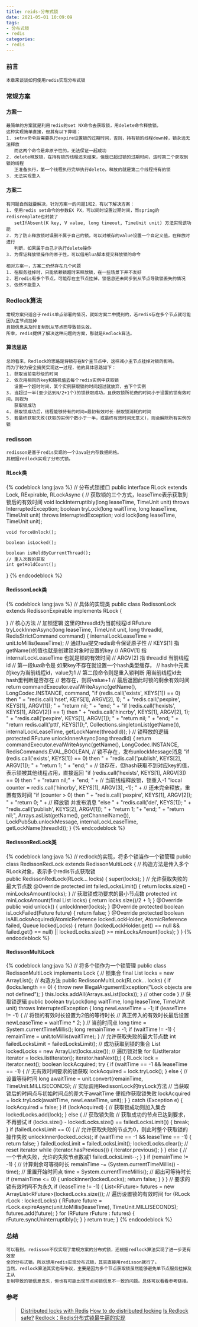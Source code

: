 ```yaml
---
title: reids-分布式锁
date: 2021-05-01 10:09:09
tags:
- 分布式锁
- redis
categories:
- redis
---
```


### 前言

	本章来谈谈如何使用redis实现分布式锁
<!-- more -->

### 常规方案

#### 方案一
    
    最简单的方案就是利用redis的set NX命令去获取锁，用delete命令释放锁。
    这种实现简单直接，但其有以下弊端：
    1. setnx命令后需要执行expire设置锁的过期时间，否则，持有锁的线程down掉，锁永远无法释放
       而这两个命令是非原子性的，无法保证一起成功
    2. delete释放锁，在持有锁的线程还未结束，但是已超过锁的过期时间，这时第二个获取到锁的线程
       正准备执行，第一个线程执行完毕执行delete，释放的就是第二个线程持有的锁
    3. 无法实现重入

#### 方案二

    有问题自然就要解决，针对方案一的问题1和2，有以下解决方案：
    1. 使用redis set命令的参数EX PX，可以同时设置过期时间，而spring的redisremplate也封装了
       setIfAbsent(K key, V value, long timeout, TimeUnit unit) 方法实现该功能
    2. 为了防止释放锁时误删不属于自己的锁，可以对缓存的value设置一个自定义值，在释放时进行
       判断，如果属于自己才执行delete操作
    3. 为保证释放锁操作的原子性，可以借用lua脚本提交释放锁的命令

    相对方案一，方案二仍然存在几个问题
    1. 在服务挂掉时，只能依赖锁超时来释放锁，在一些场景下并不友好
    2. 若redis有多个节点，可能存在主节点挂掉，锁信息还未同步到从节点导致锁丢失的情况
    3. 依然不能重入

### Redlock算法

    常规方案只适合于redis单点部署的情况，就如方案二中提到的，若redis存在多个节点就可能因为主节点挂掉
    且锁信息未及时复制到从节点而导致锁失效。
    所幸，redis提供了解决这种问题的方案，那就是Redlock算法。

#### 算法思路

    总的看来，Redlock的思路是将锁存在N个主节点中，这样减小主节点挂掉对锁的影响。
    而为了较为安全搞笑实现这一过程，他的具体思路如下：
    1. 获取当前毫秒级的时间
    2. 依次用相同的key和随机值去每个redis实例中获取锁
       设置一个超时时间，某个实例获取锁的时间超过就放弃，去下个实例
    3. 当超过一半(至少达到N/2+1个)的锁获取成功，且获取锁所花费的时间小于设置的锁有效时间，则视为
       获取锁成功
    4. 获取锁成功后，线程能够持有的时间=最初有效时长-获取锁消耗的时间
    5. 若最终获取失败(获取的实例个数小于一半，或最终有效时间无意义)，则会解除所有实例的锁

### redisson

    redisson是基于redis实现的一个Java驻内存数据网格。
    其根据redlock实现了分布式锁。

#### RLock类

{% codeblock lang:java %}
// 分布式锁接口
public interface RLock extends Lock, RExpirable, RLockAsync {
    // 获取锁的三个方式，leaseTime表示获取到锁后的有效时间
    void lockInterruptibly(long leaseTime, TimeUnit unit) throws InterruptedException;
    boolean tryLock(long waitTime, long leaseTime, TimeUnit unit) throws InterruptedException;
    void lock(long leaseTime, TimeUnit unit);

    void forceUnlock();

    boolean isLocked();

    boolean isHeldByCurrentThread();
    // 重入次数的获取
    int getHoldCount();

}
{% endcodeblock %}
   
#### RedissonLock类

{% codeblock lang:java %}
// 具体的实现类
public class RedissonLock extends RedissonExpirable implements RLock {
	
}
// 核心方法
// 加锁逻辑 这里的threadId为当前线程id
<T> RFuture<T> tryLockInnerAsync(long leaseTime, TimeUnit unit, long threadId, RedisStrictCommand<T> command) {
    internalLockLeaseTime = unit.toMillis(leaseTime);
    // 通过lua提交redis命令保证原子性
    // KEYS[1] 指 getName()的值也就是创建锁对象时设置的key
    // ARGV[1] 指 internalLockLeaseTime 也就是锁的有效时间
    // ARGV[2] 指 threadId 当前线程id
    // 第一段lua命令是 如果key不存在就设置一个hash类型缓存，
    //                hash中元素的key为当前线程id，value为1
    // 第二段命令则是重入锁判断 用当前线程id去hash里判断是否存在
    //                        若存在，则将value+1
    // 最后返回此时锁的剩余有效时间
    return commandExecutor.evalWriteAsync(getName(), LongCodec.INSTANCE, command,
              "if (redis.call('exists', KEYS[1]) == 0) then " +
                  "redis.call('hset', KEYS[1], ARGV[2], 1); " +
                  "redis.call('pexpire', KEYS[1], ARGV[1]); " +
                  "return nil; " +
              "end; " +
              "if (redis.call('hexists', KEYS[1], ARGV[2]) == 1) then " +
                  "redis.call('hincrby', KEYS[1], ARGV[2], 1); " +
                  "redis.call('pexpire', KEYS[1], ARGV[1]); " +
                  "return nil; " +
              "end; " +
              "return redis.call('pttl', KEYS[1]);",
                Collections.<Object>singletonList(getName()), internalLockLeaseTime, getLockName(threadId));
}
// 锁释放的逻辑
protected RFuture<Boolean> unlockInnerAsync(long threadId) {
    return commandExecutor.evalWriteAsync(getName(), LongCodec.INSTANCE, RedisCommands.EVAL_BOOLEAN,
    	    // 锁不存在，发布unlockMessage消息
            "if (redis.call('exists', KEYS[1]) == 0) then " +
                "redis.call('publish', KEYS[2], ARGV[1]); " +
                "return 1; " +
            "end;" +
            // 锁存在，但hash获取不到对应key的值，表示锁被其他线程占用，直接返回
            "if (redis.call('hexists', KEYS[1], ARGV[3]) == 0) then " +
                "return nil;" +
            "end; " +
            // 当前线程释放锁，锁重入-1
            "local counter = redis.call('hincrby', KEYS[1], ARGV[3], -1); " +
            // 还未完全释放，重置有效时间
            "if (counter > 0) then " +
                "redis.call('pexpire', KEYS[1], ARGV[2]); " +
                "return 0; " +
            // 释放锁 并发布消息
            "else " +
                "redis.call('del', KEYS[1]); " +
                "redis.call('publish', KEYS[2], ARGV[1]); " +
                "return 1; "+
            "end; " +
            "return nil;",
            Arrays.<Object>asList(getName(), getChannelName()), LockPubSub.unlockMessage, internalLockLeaseTime, getLockName(threadId));
}
{% endcodeblock %}

#### RedissonRedLock类

{% codeblock lang:java %}
// redlock的实现，将多个锁当作一个锁管理
public class RedissonRedLock extends RedissonMultiLock {
    // 构造方法是传入多个RLock对象，表示多个redis节点获取锁	
    public RedissonRedLock(RLock... locks) {
        super(locks);
    }
    // 允许获取失败的最大节点数
    @Override
    protected int failedLocksLimit() {
        return locks.size() - minLocksAmount(locks);
    }
    // 获取锁成功要求的最小节点数
    protected int minLocksAmount(final List<RLock> locks) {
        return locks.size()/2 + 1;
    }
    @Override
    public void unlock() {
        unlockInner(locks);
    }
    @Override
    protected boolean isLockFailed(Future<Boolean> future) {
        return false;
    }
    @Override
    protected boolean isAllLocksAcquired(AtomicReference<RLock> lockedLockHolder, AtomicReference<Throwable> failed, Queue<RLock> lockedLocks) {
        return (lockedLockHolder.get() == null && failed.get() == null) || lockedLocks.size() >= minLocksAmount(locks);
    }
}
{% endcodeblock %}

#### RedissonMultiLock


{% codeblock lang:java %}
// 将多个锁作为一个锁管理
public class RedissonMultiLock implements Lock {
    // 锁集合
    final List<RLock> locks = new ArrayList<RLock>();
    // 构造方法
    public RedissonMultiLock(RLock... locks) {
        if (locks.length == 0) {
            throw new IllegalArgumentException("Lock objects are not defined");
        }
        this.locks.addAll(Arrays.asList(locks));
    }
    // other code
}
// 获取锁逻辑
public boolean tryLock(long waitTime, long leaseTime, TimeUnit unit) throws InterruptedException {
    long newLeaseTime = -1;
    if (leaseTime != -1) {
        // 将锁的有效时长设置为2倍的等待时长
        // 真正传入的有效时长最后设置
        newLeaseTime = waitTime * 2;
    }
    // 当前时间点
    long time = System.currentTimeMillis();
    long remainTime = -1;
    if (waitTime != -1) {
        remainTime = unit.toMillis(waitTime);
    }
    // 允许获取失败的最大节点数
    int failedLocksLimit = failedLocksLimit();
    // 成功获取到锁的集合
    List<RLock> lockedLocks = new ArrayList<RLock>(locks.size());
    // 遍历锁对象
    for (ListIterator<RLock> iterator = locks.listIterator(); iterator.hasNext();) {
        RLock lock = iterator.next();
        boolean lockAcquired;
        try {
            if (waitTime == -1 && leaseTime == -1) {
                // 无有效时间要求的锁获取
                lockAcquired = lock.tryLock();
            } else {
                // 设置等待时间
                long awaitTime = unit.convert(remainTime, TimeUnit.MILLISECONDS);
                // 实际调用RedissonLock的tryLock方法
                // 当获取锁后的时间点与初始时间点的差大于awaitTime 便视作获取锁失败
                lockAcquired = lock.tryLock(awaitTime, newLeaseTime, unit);
            }
        } catch (Exception e) {
            lockAcquired = false;
        }
        if (lockAcquired) {
            // 获取锁成功则加入集合
            lockedLocks.add(lock);
        } else {
            // 获取锁失败
            // 获取成功的节点已达到要求，不再尝试
            if (locks.size() - lockedLocks.size() == failedLocksLimit()) {
                break;
            }
            if (failedLocksLimit == 0) {
                // 允许获取失败的节点为0，则此时整个获取锁的操作失败
                unlockInner(lockedLocks);
                if (waitTime == -1 && leaseTime == -1) {
                    return false;
                }
                failedLocksLimit = failedLocksLimit();
                lockedLocks.clear();
                // reset iterator
                while (iterator.hasPrevious()) {
                    iterator.previous();
                }
            } else {
                // 一个节点失败，允许的失败节点数减1
                failedLocksLimit--;
            }
        }
        if (remainTime != -1) {
            // 计算剩余可等待时长
            remainTime -= (System.currentTimeMillis() - time);
            // 重置开始时间点
            time = System.currentTimeMillis();
            // 超出可等待时长
            if (remainTime <= 0) {
                unlockInner(lockedLocks);
                return false;
            }
        }
    }
    // 要求的锁有效时间不为永久
    if (leaseTime != -1) {
        List<RFuture<Boolean>> futures = new ArrayList<RFuture<Boolean>>(lockedLocks.size());
        // 遍历设置锁的有效时间
        for (RLock rLock : lockedLocks) {
            RFuture<Boolean> future = rLock.expireAsync(unit.toMillis(leaseTime), TimeUnit.MILLISECONDS);
            futures.add(future);
        }
        for (RFuture<Boolean> rFuture : futures) {
            rFuture.syncUninterruptibly();
        }
    }
    return true;
}
{% endcodeblock %}

### 总结
    
    可以看到，redisson不仅实现了常规方案的分布式锁，还根据redlock算法实现了进一步更有效安
    全的分布式锁。所以想用redis实现分布式锁，其实直接用redisson就行了。
    当然，redlock算法其实也有争议，主要是因为多个节点获取锁虽然能够避免单节点服务挂掉及主从
    复制导致的锁信息丢失，但也有可能出现节点间锁信息不一致的问题。具体可以看看参考链接。

### 参考

> [Distributed locks with Redis](https://redis.io/topics/distlock)
> [How to do distributed locking](https://martin.kleppmann.com/2016/02/08/how-to-do-distributed-locking.html)
> [Is Redlock safe?](http://antirez.com/news/101)
> [Redlock：Redis分布式锁最牛逼的实现](https://www.jianshu.com/p/7e47a4503b87)


